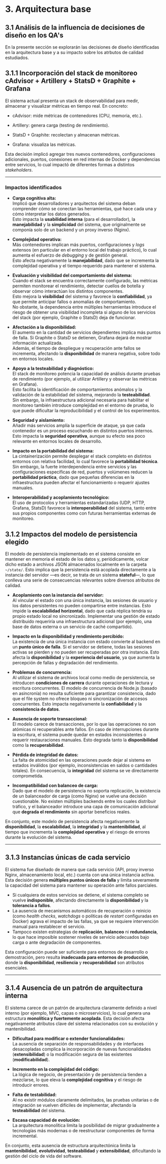 # 3. Arquitectura base
## 3.1 Análisis de la influencia de decisiones de diseño en los QA's
En la presente sección se explorarán las decisiones de diseño identificadas en la arquitectura base y a su impacto sobre los atrbutos de calidad estudiados.

## 3.1.1 Incorporación del stack de monitoreo cAdvisor + Artillery + StatsD + Graphite + Grafana

El sistema actual presenta un stack de observabilidad para medir, almacenar y visualizar métricas en tiempo real. En concreto:
- cAdvisor: mide métricas de contenedores (CPU, memoria, etc.).

- Artillery: genera carga (testing de rendimiento).

- StatsD + Graphite: recolectan y almacenan métricas.

- Grafana: visualiza las métricas.

Esta decisión implicó agregar tres nuevos contenedores, configuraciones adicionales, puertos, conexiones en red internas de Docker y dependencias entre servicios, lo cual impactó de diferentes formas a distintos *stakeholders*.

---

### Impactos identificados

- **Carga cognitiva alta:**  
  Implicó que desarrolladores y arquitectos del sistema deban comprender cómo se conectan las herramientas, qué hace cada una y cómo interpretar los datos generados.  
  Esto impacta la **usabilidad interna** (para el desarrollador), la **manejabilidad** y la **simplicidad** del sistema, que originalmente se componía solo de un backend y un proxy inverso (Nginx).

- **Complejidad operativa:**  
  Más contenedores implican más puertos, configuraciones y *logs* extensos (en particular en el entorno local del trabajo práctico), lo cual aumenta el esfuerzo de *debugging* y de gestión general.  
  Esto afecta negativamente la **manejabilidad**, dado que se incrementa la complejidad operativa y el tiempo requerido para mantener el sistema.

- **Evaluación y visibilidad del comportamiento del sistema:**  
  Cuando el stack se encuentra correctamente configurado, las métricas permiten monitorear el rendimiento, detectar cuellos de botella y observar cómo interactúan los distintos componentes.  
  Esto mejora la **visibilidad** del sistema y favorece la **confiabilidad**, ya que permite anticipar fallos o anomalías de comportamiento.  
  No obstante, la dependencia entre múltiples herramientas introduce el riesgo de obtener una visibilidad incompleta si alguno de los servicios del stack (por ejemplo, Graphite o StatsD) deja de funcionar.

- **Afectación a la disponibilidad:**  
  El aumento en la cantidad de servicios dependientes implica más puntos de falla. Si Graphite o StatsD se detienen, Grafana dejará de mostrar información actualizada.  
  Además, el tiempo de despliegue y recuperación ante fallos se incrementa, afectando la **disponibilidad** de manera negativa, sobre todo en entornos locales.

- **Apoyo a la testeabilidad y diagnóstico:**  
  El stack de monitoreo potencia la capacidad de análisis durante pruebas de rendimiento (por ejemplo, al utilizar Artillery y observar las métricas en Grafana).  
  Esto facilita la identificación de comportamientos anómalos y la validación de la estabilidad del sistema, mejorando la **testeabilidad**.  
  Sin embargo, la infraestructura adicional necesaria para habilitar el monitoreo también introduce complejidad en el entorno de prueba, lo que puede dificultar la reproducibilidad y el control de los experimentos.

- **Seguridad y aislamiento:**  
  Añadir más servicios amplía la superficie de ataque, ya que cada contenedor es un proceso escuchando en distintos puertos internos.  
  Esto impacta la **seguridad operativa**, aunque su efecto sea poco relevante en entornos locales de desarrollo.

- **Impacto en la portabilidad del sistema:**  
  La cintainerización permite desplegar el stack completo en distintos entornos con relativa facilidad, lo cual favorece la **portabilidad técnica**.  
  Sin embargo, la fuerte interdependencia entre servicios y las configuraciones específicas de red, puertos y volúmenes reducen la **portabilidad práctica**, dado que pequeñas diferencias en la infraestructura pueden afectar el funcionamiento o requerir ajustes manuales.

- **Interoperabilidad y acoplamiento tecnológico:**  
  El uso de protocolos y herramientas estandarizadas (UDP, HTTP, Grafana, StatsD) favorece la **interoperabilidad** del sistema, tanto entre sus propios componentes como con futuras herramientas externas de monitoreo.  


## 3.1.2 Impactos del modelo de persistencia elegido

El modelo de persistencia implementado en el sistema consiste en mantener en memoria el estado de los datos y, periódicamente, volcar dicho estado a archivos JSON almacenados localmente en la carpeta `~/state/`. Esto implica que la persistencia está acoplada directamente a la instancia del servidor —es decir, se trata de un sistema **stateful**—, lo que conlleva una serie de consecuencias relevantes sobre diversos atributos de calidad.

- **Acoplamiento con la instancia del servidor:**  
  Al vincular el estado con una única instancia, las sesiones de usuario y los datos persistentes no pueden compartirse entre instancias. Esto impide la **escalabilidad horizontal**, dado que cada réplica tendría su propio estado local no sincronizado. Implementar una gestión de estado distribuido requeriría una infraestructura adicional (por ejemplo, una base de datos externa o un servicio de caché compartido).

- **Impacto en la disponibilidad y rendimiento percibido:**  
  La existencia de una única instancia con estado convierte al backend en un **punto único de falla**. Si el servidor se detiene, todas las sesiones activas se pierden y no pueden ser recuperadas por otra instancia. Esto afecta la **disponibilidad** y la **experiencia del usuario**, ya que aumenta la percepción de fallas y degradación del rendimiento.

- **Problemas de concurrencia:**  
  Al utilizar el sistema de archivos local como medio de persistencia, se introducen **condiciones de carrera** durante operaciones de lectura y escritura concurrentes. El modelo de concurrencia de Node.js (basado en asincronía) no resulta suficiente para garantizar consistencia, dado que el file system no ofrece bloqueo ni sincronización de accesos concurrentes. Esto impacta negativamente la **confiabilidad** y la **consistencia de datos**.

- **Ausencia de soporte transaccional:**  
  El modelo carece de transacciones, por lo que las operaciones no son atómicas ni recuperables ante fallos. En caso de interrupciones durante la escritura, el sistema puede quedar en estados inconsistentes o requerir restauraciones manuales. Esto degrada tanto la **disponibilidad** como la **recuperabilidad**.

- **Pérdida de integridad de datos:**  
  La falta de atomicidad en las operaciones puede dejar al sistema en estados inválidos (por ejemplo, inconsistencias en saldos o cantidades totales). En consecuencia, la **integridad** del sistema se ve directamente comprometida.

- **Incompatibilidad con balanceo de carga:**  
  Dado que el modelo de persistencia no soporta replicación, la existencia de un balanceador de carga (como Nginx) se vuelve una decisión cuestionable. No existen múltiples backends entre los cuales distribuir tráfico, y el balanceador introduce una capa de comunicación adicional que **degrada el rendimiento** sin aportar beneficios reales.  

En conjunto, este modelo de persistencia afecta negativamente la **disponibilidad**, la **escalabilidad**, la **integridad** y la **mantenibilidad**, al tiempo que incrementa la **complejidad operativa** y el riesgo de errores durante la evolución del sistema.

---

## 3.1.3 Instancias únicas de cada servicio

El sistema fue diseñado de manera que cada servicio (API, proxy inverso Nginx, almacenamiento local, etc.) cuenta con una única instancia activa. Esta decisión genera **múltiples puntos únicos de falla** y limita severamente la capacidad del sistema para mantener su operación ante fallos parciales.

- Si cualquiera de estos servicios se detiene, el sistema completo se vuelve **indisponible**, afectando directamente la **disponibilidad** y la **tolerancia a fallos**.  
- La ausencia de mecanismos automáticos de recuperación o reinicio (como *health checks*, *watchdogs* o políticas de *restart* configuradas en Docker) agrava el impacto de las fallas, ya que se requiere intervención manual para restablecer el servicio.  
- Tampoco existen estrategias de **replicación**, **balanceo** ni **redundancia**, lo que hace imposible sostener niveles de servicio adecuados bajo carga o ante degradación de componentes.  

Esta configuración puede ser suficiente para entornos de desarrollo o demostración, pero resulta **inadecuada para entornos de producción**, donde la **disponibilidad**, **resiliencia** y **recuperabilidad** son atributos esenciales.

---

## 3.1.4 Ausencia de un patrón de arquitectura interna

El sistema carece de un patrón de arquitectura claramente definido a nivel interno (por ejemplo, MVC, capas o microservicios), lo cual genera una estructura **monolítica y fuertemente acoplada**. Esta decisión afecta negativamente atributos clave del sistema relacionados con su evolución y mantenibilidad.

- **Dificultad para modificar o extender funcionalidades:**  
  La ausencia de separación de responsabilidades y de interfaces desacopladas complica la incorporación de nuevas funcionalidades (**extensibilidad**) o la modificación segura de las existentes (**modificabilidad**).  

- **Incremento en la complejidad del código:**  
  La lógica de negocio, de presentación y de persistencia tienden a mezclarse, lo que eleva la **complejidad cognitiva** y el riesgo de introducir errores.  

- **Falta de testabilidad:**  
  Al no existir módulos claramente delimitados, las pruebas unitarias o de integración se vuelven difíciles de implementar, afectando la **testeabilidad** del sistema.  

- **Escasa capacidad de evolución:**  
  La arquitectura monolítica limita la posibilidad de migrar gradualmente a tecnologías más modernas o de reestructurar componentes de forma incremental.  

En conjunto, esta ausencia de estructura arquitectónica limita la **mantenibilidad**, **evolutividad**, **testeabilidad** y **extensibilidad**, dificultando la gestión del ciclo de vida del software.
